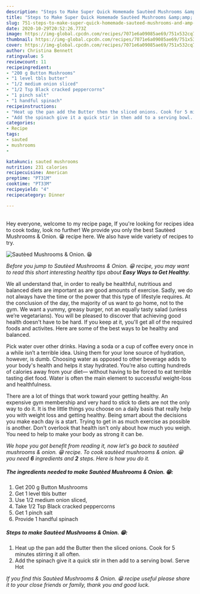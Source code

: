 ```yaml
---
description: "Steps to Make Super Quick Homemade Sautèed Mushrooms &amp;amp; Onion. 😁"
title: "Steps to Make Super Quick Homemade Sautèed Mushrooms &amp;amp; Onion. 😁"
slug: 751-steps-to-make-super-quick-homemade-sauteed-mushrooms-and-amp-onion
date: 2020-10-29T20:52:26.773Z
image: https://img-global.cpcdn.com/recipes/7071e6a09085ae69/751x532cq70/sauteed-mushrooms-onion-😁-recipe-main-photo.jpg
thumbnail: https://img-global.cpcdn.com/recipes/7071e6a09085ae69/751x532cq70/sauteed-mushrooms-onion-😁-recipe-main-photo.jpg
cover: https://img-global.cpcdn.com/recipes/7071e6a09085ae69/751x532cq70/sauteed-mushrooms-onion-😁-recipe-main-photo.jpg
author: Christina Bennett
ratingvalue: 5
reviewcount: 11
recipeingredient:
- "200 g Button Mushrooms"
- "1 level tbls butter"
- "1/2 medium onion sliced"
- "1/2 Tsp Black cracked peppercorns"
- "1 pinch salt"
- "1 handful spinach"
recipeinstructions:
- "Heat up the pan add the Butter then the sliced onions. Cook for 5 minutes stirring it all often."
- "Add the spinach give it a quick stir in then add to a serving bowl. Serve Hot"
categories:
- Recipe
tags:
- sauted
- mushrooms
- 

katakunci: sauted mushrooms  
nutrition: 231 calories
recipecuisine: American
preptime: "PT31M"
cooktime: "PT33M"
recipeyield: "4"
recipecategory: Dinner

---
```

<br>
Hey everyone, welcome to my recipe page, If you're looking for recipes idea to cook today, look no further! We provide you only the best Sautèed Mushrooms &amp; Onion. 😁 recipe here. We also have wide variety of recipes to try.
<br>


![Sautèed Mushrooms &amp; Onion. 😁](https://img-global.cpcdn.com/recipes/7071e6a09085ae69/751x532cq70/sauteed-mushrooms-onion-😁-recipe-main-photo.jpg)

<i>Before you jump to Sautèed Mushrooms &amp; Onion. 😁 recipe, you may want to read this short interesting healthy tips about <strong>Easy Ways to Get Healthy</strong>.</i>

We all understand that, in order to really be healthful, nutritious and balanced diets are important as are good amounts of exercise. Sadly, we do not always have the time or the power that this type of lifestyle requires. At the conclusion of the day, the majority of us want to go home, not to the gym. We want a yummy, greasy burger, not an equally tasty salad (unless we’re vegetarians). You will be pleased to discover that achieving good health doesn't have to be hard. If you keep at it, you'll get all of the required foods and activites. Here are some of the best ways to be healthy and balanced.

Pick water over other drinks. Having a soda or a cup of coffee every once in a while isn’t a terrible idea. Using them for your lone source of hydration, however, is dumb. Choosing water as opposed to other beverage adds to your body's health and helps it stay hydrated. You’re also cutting hundreds of calories away from your diet— without having to be forced to eat terrible tasting diet food. Water is often the main element to successful weight-loss and healthfulness.

There are a lot of things that work toward your getting healthy. An expensive gym membership and very hard to stick to diets are not the only way to do it. It is the little things you choose on a daily basis that really help you with weight loss and getting healthy. Being smart about the decisions you make each day is a start. Trying to get in as much exercise as possible is another. Don't overlook that health isn't only about how much you weigh. You need to help to make your body as strong it can be. 


<i>We hope you got benefit from reading it, now let's go back to sautèed mushrooms &amp; onion. 😁 recipe. To cook sautèed mushrooms &amp; onion. 😁 you need <strong>6</strong> ingredients and <strong>2</strong> steps. Here is how you do it.
</i>

##### The ingredients needed to make Sautèed Mushrooms &amp; Onion. 😁:

1. Get 200 g Button Mushrooms
1. Get 1 level tbls butter
1. Use 1/2 medium onion sliced,
1. Take 1/2 Tsp Black cracked peppercorns
1. Get 1 pinch salt
1. Provide 1 handful spinach


##### Steps to make Sautèed Mushrooms &amp; Onion. 😁:

1. Heat up the pan add the Butter then the sliced onions. Cook for 5 minutes stirring it all often.
1. Add the spinach give it a quick stir in then add to a serving bowl. Serve Hot


<i>If you find this Sautèed Mushrooms &amp; Onion. 😁 recipe useful please share it to your close friends or family, thank you and good luck.</i>
